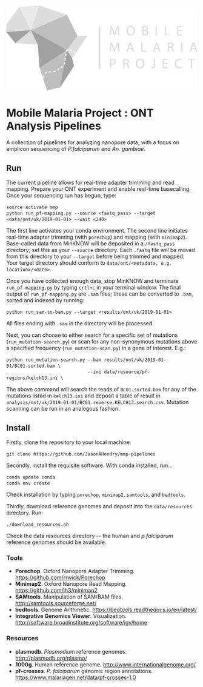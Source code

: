 ![logo](logo.png) 

# Mobile Malaria Project : ONT Analysis Pipelines
A collection of pipelines for analyzing nanopore data, with a focus on amplicon sequencing of *P.falciparum* and *An. gambiae*.


## Run
The current pipeline allows for real-time adapter trimming and read mapping. Prepare your ONT experiment and enable real-time basecalling. Once your sequencing run has begun, type:

```
source activate mmp
python run_pf-mapping.py --source <fastq_pass> --target <data/ont/uk/2019-01-01> --wait <240>
```

The first line activates your conda environment. The second line initiates real-time adapter trimming (with `porechop`) and mapping (with `minimap2`). Base-called data from MinKNOW will be deposited in a `/fastq_pass` directory; set this as your `--source` directory. Each `.fastq` file will be moved from this directory to your `--target` before being trimmed and mapped. Your target directory should conform to `data/ont/<metadata, e.g. location>/<date>`.

Once you have collected enough data, stop MinKNOW and terminate `run_pf-mapping.py` by typing `crtl+c` in your terminal window. The final output of `run_pf-mapping.py` are `.sam` files; these can be converted to `.bam`, sorted and indexed by running:

```
python run_sam-to-bam.py --target <results/ont/uk/2019-01-01>
```

All files ending with `.sam` in the directory will be processed.

Next, you can choose to either search for a specific set of mutations (`run_mutation-search.py`) or scan for any non-synonymous mutations above a specified frequency (`run_mutation-scan.py`) in a gene of interest. E.g.:

```
python run_mutation-search.py --bam results/ont/uk/2019-01-01/BC01.sorted.bam \
                              --ini data/resource/pf-regions/kelch13.ini \
```

The above command will search the reads of `BC01.sorted.bam` for any of the mutations listed in `kelch13.ini` and deposit a table of result in `analysis/ont/uk/2019-01-01/BC01.reverse.KELCH13.search.csv`. Mutation scanning can be run in an analogous fashion.


## Install
Firstly, clone the repository to your local machine:
```
git clone https://github.com/JasonAHendry/mmp-pipelines
```

Secondly, install the requisite software. With conda installed, run...
```
conda update conda
conda env create
```
Check installation by typing `porechop`, `minimap2`, `samtools`, and `bedtools`.

Thirdly, download reference genomes and deposit into the `data/resources` directory. Run:
```
./download_resources.sh
```
Check the data resources directory -- the human and *p.falciparum* reference genomes should be available.



### Tools
- **Porechop**. Oxford Nanopore Adapter Trimming. https://github.com/rrwick/Porechop
- **Minimap2**. Oxford Nanopore Read Mapping. https://github.com/lh3/minimap2
- **SAMtools**. Manipulation of SAM/BAM files. http://samtools.sourceforge.net/
- **bedtools**. Genome Arithmetic. https://bedtools.readthedocs.io/en/latest/
- **Integrative Genomics Viewer**. Visualization. http://software.broadinstitute.org/software/igv/home

### Resources
- **plasmodb**. *Plasmodium* reference genomes. http://plasmodb.org/plasmo/
- **1000g**. Human reference genome. http://www.internationalgenome.org/
- **pf-crosses**. *P. falciparum* genomic region annotations. https://www.malariagen.net/data/pf-crosses-1.0
